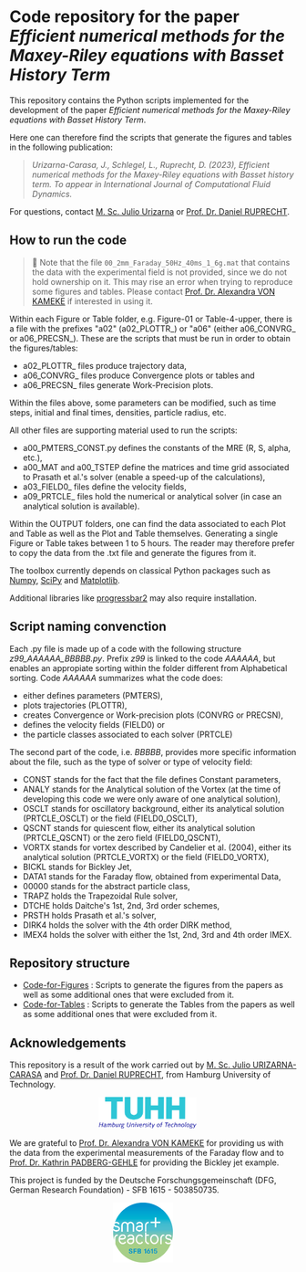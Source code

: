 # Code repository for the paper _Efficient numerical methods for the Maxey-Riley equations with Basset History Term_

This repository contains the Python scripts implemented for the development of the paper _Efficient numerical methods for the Maxey-Riley equations with Basset History Term_.

Here one can therefore find the scripts that generate the figures and tables in the following publication:

> _Urizarna-Carasa, J., Schlegel, L., Ruprecht, D. (2023), Efficient numerical methods for the Maxey-Riley equations with Basset history term. To appear in International Journal of Computational Fluid Dynamics._

For questions, contact [M. Sc. Julio Urizarna](https://www.linkedin.com/in/julio-urizarna/) or [Prof. Dr. Daniel RUPRECHT](https://www.mat.tuhh.de/home/druprecht/?homepage_id=druprecht).

## How to run the code

> :mega: Note that the file `00_2mm_Faraday_50Hz_40ms_1_6g.mat` that contains the data with the experimental field is not provided, since we do not hold ownership on it. This may rise an error when trying to reproduce some figures and tables. Please contact [Prof. Dr. Alexandra VON KAMEKE](https://www.haw-hamburg.de/hochschule/beschaeftigte/detail/person/person/show/alexandra-von-kameke/) if interested in using it.

Within each Figure or Table folder, e.g. Figure-01 or Table-4-upper, there is a file with the prefixes "a02" (a02_PLOTTR_) or "a06" (either a06_CONVRG_ or a06_PRECSN_). These are the scripts that must be run in order to obtain the figures/tables:

- a02_PLOTTR_ files produce trajectory data,
- a06_CONVRG_ files produce Convergence plots or tables and
- a06_PRECSN_ files generate Work-Precision plots.

Within the files above, some parameters can be modified, such as time steps, initial and final times, densities, particle radius, etc.

All other files are supporting material used to run the scripts:

- a00_PMTERS_CONST.py defines the constants of the MRE (R, S, alpha, etc.),
- a00_MAT and a00_TSTEP define the matrices and time grid associated to Prasath et al.'s solver (enable a speed-up of the calculations),
- a03_FIELD0_ files define the velocity fields,
- a09_PRTCLE_ files hold the numerical or analytical solver (in case an analytical solution is available).

Within the OUTPUT folders, one can find the data associated to each Plot and Table as well as the Plot and Table themselves. Generating a single Figure or Table takes between 1 to 5 hours. The reader may therefore prefer to copy the data from the .txt file and generate the figures from it.

The toolbox currently depends on classical Python packages such as [Numpy](https://numpy.org/), [SciPy](https://scipy.org/) and [Matplotlib](https://matplotlib.org/).

Additional libraries like [progressbar2](https://pypi.org/project/progressbar2/) may also require installation.

## Script naming convenction

Each .py file is made up of a code with the following structure *z99_AAAAAA_BBBBB.py*. Prefix *z99* is linked to the code *AAAAAA*, but enables an appropiate sorting within the folder different from Alphabetical sorting. Code *AAAAAA* summarizes what the code does:

 - either defines parameters (PMTERS),
 - plots trajectories (PLOTTR),
 - creates Convergence or Work-precision plots (CONVRG or PRECSN),
 - defines the velocity fields (FIELD0) or
 - the particle classes associated to each solver (PRTCLE)

 The second part of the code, i.e. *BBBBB*, provides more specific information about the file, such as the type of solver or type of velocity field:

 - CONST stands for the fact that the file defines Constant parameters,
 - ANALY stands for the Analytical solution of the Vortex (at the time of developing this code we were only aware of one analytical solution),
 - OSCLT stands for oscillatory background, either its analytical solution (PRTCLE_OSCLT) or the field (FIELD0_OSCLT),
 - QSCNT stands for quiescent flow, either its analytical solution (PRTCLE_QSCNT) or the zero field (FIELD0_QSCNT),
 - VORTX stands for vortex described by Candelier et al. (2004), either its analytical solution (PRTCLE_VORTX) or the field (FIELD0_VORTX),
 - BICKL stands for Bickley Jet,
 - DATA1 stands for the Faraday flow, obtained from experimental Data,
 - 00000 stands for the abstract particle class,
 - TRAPZ holds the Trapezoidal Rule solver,
 - DTCHE holds Daitche's 1st, 2nd, 3rd order schemes,
 - PRSTH holds Prasath et al.'s solver,
 - DIRK4 holds the solver with the 4th order DIRK method,
 - IMEX4 holds the solver with either the 1st, 2nd, 3rd and 4th order IMEX.

## Repository structure

- [Code-for-Figures](./Code-for-Figures/) : Scripts to generate the figures from the papers as well as some additional ones that were excluded from it.
- [Code-for-Tables](./Code-for-Tables/) : Scripts to generate the Tables from the papers as well as some additional ones that were excluded from it.

## Acknowledgements

This repository is a result of the work carried out by 
[ M. Sc. Julio URIZARNA-CARASA](https://www.mat.tuhh.de/home/jurizarna_en) and [Prof. Dr. Daniel RUPRECHT](https://www.mat.tuhh.de/home/druprecht/?homepage_id=druprecht), from Hamburg University of Technology.

<p align="center">
  <img src="./Logos/tuhh-logo.png" height="55"/> &nbsp;&nbsp;&nbsp;&nbsp;
</p>

We are grateful to [Prof. Dr. Alexandra VON KAMEKE](https://www.haw-hamburg.de/hochschule/beschaeftigte/detail/person/person/show/alexandra-von-kameke/) for providing us with the data from the experimental
measurements of the Faraday flow and to [Prof. Dr. Kathrin PADBERG-GEHLE](https://www.leuphana.de/institute/imd/personen/kathrin-padberg-gehle.html) for providing the Bickley jet example.

This project is funded by the Deutsche Forschungsgemeinschaft (DFG, German Research Foundation) - SFB 1615 - 503850735.

<p align="center">
  <img src="./Logos/tu_SMART_LOGO_02.jpg" height="105"/> &nbsp;&nbsp;&nbsp;&nbsp;&nbsp;&nbsp;&nbsp;&nbsp;
</p>
